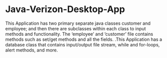 # Java-Verizon-Desktop-App
This Application has two primary separate java classes customer and employee; and then there are subclasses within each class to input methods and functionality. The ‘employee’ and ‘customer’ file contains methods such as set/get methods and all the fields. .This Application has a database class that contains input/output file stream, while and for-loops, alert methods, and more.
